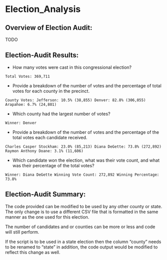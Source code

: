 # Election_Analysis

## Overview of Election Audit:
TODO

## Election-Audit Results: 

*	How many votes were cast in this congressional election?

`Total Votes: 369,711`
*	Provide a breakdown of the number of votes and the percentage of total votes for each county in the precinct.

`County Votes:
Jefferson: 10.5% (38,855)
Denver: 82.8% (306,055)
Arapahoe: 6.7% (24,801)`

*	Which county had the largest number of votes?

`Winner: Denver`
*	Provide a breakdown of the number of votes and the percentage of the total votes each candidate received.

`Charles Casper Stockham: 23.0% (85,213)
Diana DeGette: 73.8% (272,892)
Raymon Anthony Doane: 3.1% (11,606)`

*	Which candidate won the election, what was their vote count, and what was their percentage of the total votes?

`Winner: Diana DeGette
Winning Vote Count: 272,892
Winning Percentage: 73.8%`


## Election-Audit Summary: 

The code provided can be modified to be used by any other county or state. The only change is to use a different CSV file that is formatted in the same manner as the one used for this election.

The number of candidates and or counties can be more or less and code will still perform. 

If the script is to be used in a state election then the column “county” needs to be renamed to “state” in addition, the code output would be modified to reflect this change as well.
